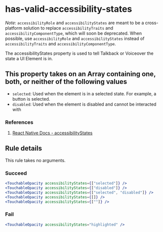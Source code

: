 # has-valid-accessibility-states

*Note*: `accessibilityRole` and `accessibilityStates` are meant to be a cross-platform solution to replace `accessibilityTraits` and `accessibilityComponentType`, which will soon be deprecated. When possible, use `accessibilityRole` and `accessibilityStates` instead of `accessibilityTraits` and `accessibilityComponentType`.

The accessibilityStates property is used to tell Talkback or Voiceover the state a UI Element is in.

## This property takes on an Array containing one, both, or neither of the following values

- `selected`: Used when the element is in a selected state. For example, a button is selected.
- `disabled`: Used when the element is disabled and cannot be interacted with

### References

1. [React Native Docs - accessibilityStates](https://facebook.github.io/react-native/docs/accessibility.html#accessibilityStates-ios-android)

## Rule details

This rule takes no arguments.

### Succeed

```jsx
<TouchableOpacity accessibilityStates={["selected"]} />
<TouchableOpacity accessibilityStates={["disabled"]} />
<TouchableOpacity accessibilityStates={["selected", "disabled"]} />
<TouchableOpacity accessibilityStates={[]} />
<TouchableOpacity accessibilityStates={[""]} />
```

### Fail

```jsx
<TouchableOpacity accessibilityStates="highlighted" />
```
